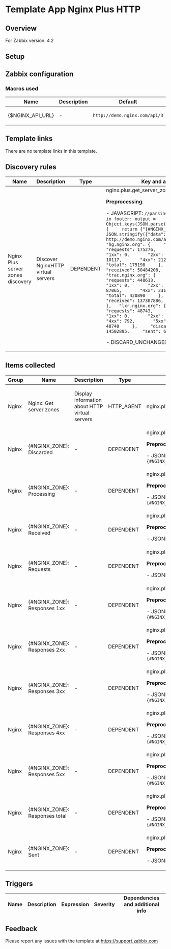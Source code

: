 
# Template App Nginx Plus HTTP

## Overview

For Zabbix version: 4.2  

## Setup


## Zabbix configuration


### Macros used

|Name|Description|Default|
|----|-----------|-------|
|{$NGINX_API_URL}|<p>-</p>|`http://demo.nginx.com/api/3`|

## Template links

There are no template links in this template.

## Discovery rules

|Name|Description|Type|Key and additional info|
|----|-----------|----|----|
|Nginx Plus server zones discovery|<p>Discover NginxHTTP virtual servers</p>|DEPENDENT|nginx.plus.get_server_zones.discovery<p>**Preprocessing**:</p><p>- JAVASCRIPT: `//parsing NGINX plus output like in footer: output = Object.keys(JSON.parse(value)).map(function(zone){     return {"{#NGINX_ZONE}": zone} }) return JSON.stringify({"data": output}) /* http://demo.nginx.com/api/3/http/server_zones {   "hg.nginx.org": {     "processing": 0,     "requests": 175276,     "responses": {       "1xx": 0,       "2xx": 162948,       "3xx": 10117,       "4xx": 2125,       "5xx": 8,       "total": 175198     },     "discarded": 78,     "received": 50484208,     "sent": 7356417338   },   "trac.nginx.org": {     "processing": 7,     "requests": 448613,     "responses": {       "1xx": 0,       "2xx": 305562,       "3xx": 87065,       "4xx": 23136,       "5xx": 5127,       "total": 420890     },     "discarded": 27716,     "received": 137307886,     "sent": 3989556941   },   "lxr.nginx.org": {     "processing": 0,     "requests": 48743,     "responses": {       "1xx": 0,       "2xx": 47132,       "3xx": 97,       "4xx": 792,       "5xx": 719,       "total": 48740     },     "discarded": 3,     "received": 14502895,     "sent": 6756762274   } } */ `</p><p>- DISCARD_UNCHANGED_HEARTBEAT: `1h`</p>|

## Items collected

|Group|Name|Description|Type|Key and additional info|
|-----|----|-----------|----|---------------------|
|Nginx|Nginx: Get server zones|<p>Display information about HTTP virtual servers</p>|HTTP_AGENT|nginx.plus.get_server_zones|
|Nginx|{#NGINX_ZONE}: Discarded|<p>-</p>|DEPENDENT|nginx.plus.discarded[{#NGINX_ZONE}]<p>**Preprocessing**:</p><p>- JSONPATH: `$["{#NGINX_ZONE}"].discarded`</p>|
|Nginx|{#NGINX_ZONE}: Processing|<p>-</p>|DEPENDENT|nginx.plus.processing[{#NGINX_ZONE}]<p>**Preprocessing**:</p><p>- JSONPATH: `$["{#NGINX_ZONE}"].processing`</p>|
|Nginx|{#NGINX_ZONE}: Received|<p>-</p>|DEPENDENT|nginx.plus.received[{#NGINX_ZONE}]<p>**Preprocessing**:</p><p>- JSONPATH: `$["{#NGINX_ZONE}"].received`</p>|
|Nginx|{#NGINX_ZONE}: Requests|<p>-</p>|DEPENDENT|nginx.plus.requests[{#NGINX_ZONE}]<p>**Preprocessing**:</p><p>- JSONPATH: `$["{#NGINX_ZONE}"].requests`</p>|
|Nginx|{#NGINX_ZONE}: Responses 1xx|<p>-</p>|DEPENDENT|nginx.plus.responses.1xx[{#NGINX_ZONE}]<p>**Preprocessing**:</p><p>- JSONPATH: `$["{#NGINX_ZONE}"].responses.1xx`</p>|
|Nginx|{#NGINX_ZONE}: Responses 2xx|<p>-</p>|DEPENDENT|nginx.plus.responses.2xx[{#NGINX_ZONE}]<p>**Preprocessing**:</p><p>- JSONPATH: `$["{#NGINX_ZONE}"].responses.2xx`</p>|
|Nginx|{#NGINX_ZONE}: Responses 3xx|<p>-</p>|DEPENDENT|nginx.plus.responses.3xx[{#NGINX_ZONE}]<p>**Preprocessing**:</p><p>- JSONPATH: `$["{#NGINX_ZONE}"].responses.3xx`</p>|
|Nginx|{#NGINX_ZONE}: Responses 4xx|<p>-</p>|DEPENDENT|nginx.plus.responses.4xx[{#NGINX_ZONE}]<p>**Preprocessing**:</p><p>- JSONPATH: `$["{#NGINX_ZONE}"].responses.4xx`</p>|
|Nginx|{#NGINX_ZONE}: Responses 5xx|<p>-</p>|DEPENDENT|nginx.plus.responses.5xx[{#NGINX_ZONE}]<p>**Preprocessing**:</p><p>- JSONPATH: `$["{#NGINX_ZONE}"].responses.5xx`</p>|
|Nginx|{#NGINX_ZONE}: Responses total|<p>-</p>|DEPENDENT|nginx.plus.responses.total[{#NGINX_ZONE}]<p>**Preprocessing**:</p><p>- JSONPATH: `$["{#NGINX_ZONE}"].responses.total`</p>|
|Nginx|{#NGINX_ZONE}: Sent|<p>-</p>|DEPENDENT|nginx.plus.sent[{#NGINX_ZONE}]<p>**Preprocessing**:</p><p>- JSONPATH: `$["{#NGINX_ZONE}"].sent`</p>|

## Triggers

|Name|Description|Expression|Severity|Dependencies and additional info|
|----|-----------|----|----|----|

## Feedback

Please report any issues with the template at https://support.zabbix.com

